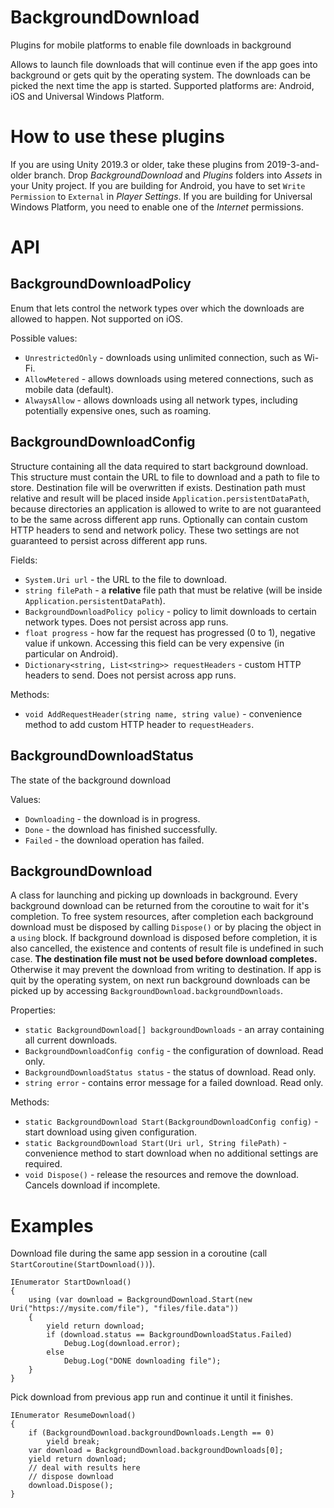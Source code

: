 # BackgroundDownload

Plugins for mobile platforms to enable file downloads in background

Allows to launch file downloads that will continue even if the app goes into background or gets quit by the operating system. The downloads can be picked the next time the app is started.
Supported platforms are: Android, iOS and Universal Windows Platform.

# How to use these plugins

If you are using Unity 2019.3 or older, take these plugins from 2019-3-and-older branch.
Drop *BackgroundDownload* and *Plugins* folders into *Assets* in your Unity project. If you are building for Android, you have to set `Write Permission` to `External` in *Player Settings*. If you are building for Universal Windows Platform, you need to enable one of the *Internet* permissions.

# API

## BackgroundDownloadPolicy

Enum that lets control the network types over which the downloads are allowed to happen. Not supported on iOS.

Possible values:
* `UnrestrictedOnly` - downloads using unlimited connection, such as Wi-Fi.
* `AllowMetered` - allows downloads using metered connections, such as mobile data (default).
* `AlwaysAllow` - allows downloads using all network types, including potentially expensive ones, such as roaming.


## BackgroundDownloadConfig

Structure containing all the data required to start background download.
This structure must contain the URL to file to download and a path to file to store. Destination file will be overwritten if exists. Destination path must relative and result will be placed inside `Application.persistentDataPath`, because directories an application is allowed to write to are not guaranteed to be the same across different app runs.
Optionally can contain custom HTTP headers to send and network policy. These two settings are not guaranteed to persist across different app runs.

Fields:
* `System.Uri url` - the URL to the file to download.
* `string filePath` -  a **relative** file path that must be relative (will be inside `Application.persistentDataPath`).
* `BackgroundDownloadPolicy policy` - policy to limit downloads to certain network types. Does not persist across app runs.
* `float progress` - how far the request has progressed (0 to 1), negative value if unkown. Accessing this field can be very expensive (in particular on Android).
* `Dictionary<string, List<string>> requestHeaders` - custom HTTP headers to send. Does not persist across app runs.

Methods:
* `void AddRequestHeader(string name, string value)` - convenience method to add custom HTTP header to `requestHeaders`.

## BackgroundDownloadStatus

The state of the background download

Values:
* `Downloading` - the download is in progress.
* `Done` - the download has finished successfully.
* `Failed` - the download operation has failed.

## BackgroundDownload

A class for launching and picking up downloads in background.
Every background download can be returned from the coroutine to wait for it's completion. To free system resources, after completion each background download must be disposed by calling `Dispose()` or by placing the object in a `using` block. If background download is disposed before completion, it is also cancelled, the existence and contents of result file is undefined in such case.
**The destination file must not be used before download completes.** Otherwise it may prevent the download from writing to destination.
If app is quit by the operating system, on next run background downloads can be picked up by accessing `BackgroundDownload.backgroundDownloads`.

Properties:
* `static BackgroundDownload[] backgroundDownloads` - an array containing all current downloads.
* `BackgroundDownloadConfig config` - the configuration of download. Read only.
* `BackgroundDownloadStatus status` - the status of download. Read only.
* `string error` - contains error message for a failed download. Read only.

Methods:
* `static BackgroundDownload Start(BackgroundDownloadConfig config)` - start download using given configuration.
* `static BackgroundDownload Start(Uri url, String filePath)` - convenience method to start download when no additional settings are required.
* `void Dispose()` - release the resources and remove the download. Cancels download if incomplete.

# Examples

Download file during the same app session in a coroutine (call `StartCoroutine(StartDownload())`).

```
IEnumerator StartDownload()
{
    using (var download = BackgroundDownload.Start(new Uri("https://mysite.com/file"), "files/file.data"))
    {
        yield return download;
        if (download.status == BackgroundDownloadStatus.Failed)
            Debug.Log(download.error);
        else
            Debug.Log("DONE downloading file");
    }
}
```

Pick download from previous app run and continue it until it finishes.

```
IEnumerator ResumeDownload()
{
    if (BackgroundDownload.backgroundDownloads.Length == 0)
        yield break;
    var download = BackgroundDownload.backgroundDownloads[0];
    yield return download;
    // deal with results here
    // dispose download
    download.Dispose();
}
```
